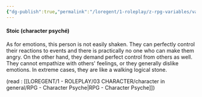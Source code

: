```yaml
---
{"dg-publish":true,"permalink":"/loregent/1-roleplay/z-rpg-variables/variables-character/variables-character-psyche/stoic/"}
---
```


#### Stoic (character psyché)

As for emotions, this person is not easily shaken. They can perfectly control their reactions to events and there is practically no one who can make them angry. On the other hand, they demand perfect control from others as well. They cannot empathize with others' feelings, or they generally dislike emotions. In extreme cases, they are like a walking logical stone.

(read : [[LOREGENT/1 - ROLEPLAY/03 CHARACTER/character in general/RPG - Character Psyche\|RPG - Character Psyche]])
